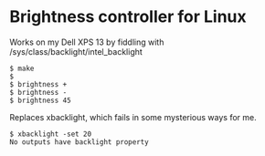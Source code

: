 # Brightness controller for Linux

Works on my Dell XPS 13 by fiddling with /sys/class/backlight/intel_backlight

    $ make
    $
    $ brightness +
    $ brightness -
    $ brightness 45

Replaces xbacklight, which fails in some mysterious ways for me.


    $ xbacklight -set 20
    No outputs have backlight property
